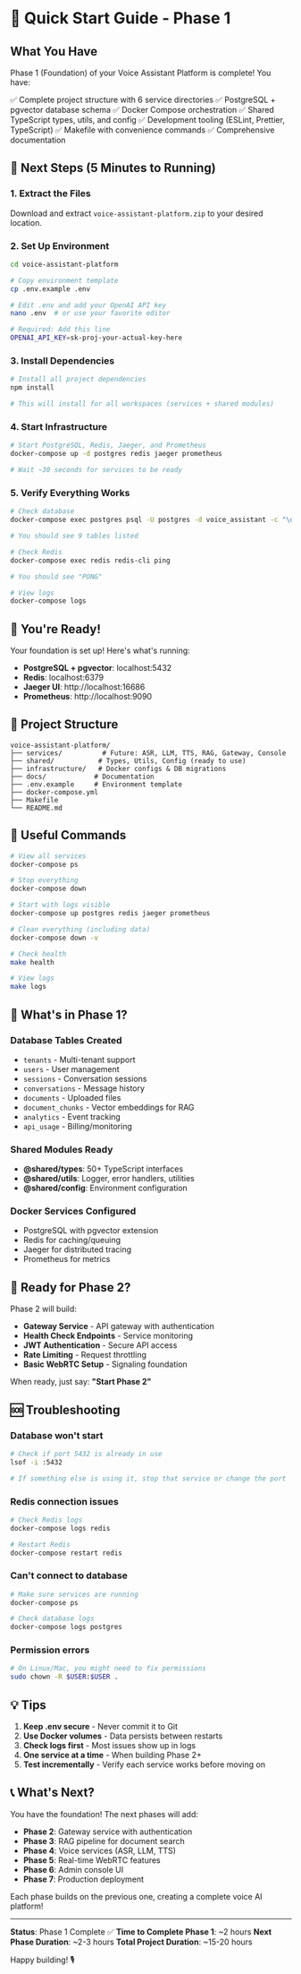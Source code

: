 # 🚀 Quick Start Guide - Phase 1

## What You Have

Phase 1 (Foundation) of your Voice Assistant Platform is complete! You have:

✅ Complete project structure with 6 service directories
✅ PostgreSQL + pgvector database schema
✅ Docker Compose orchestration
✅ Shared TypeScript types, utils, and config
✅ Development tooling (ESLint, Prettier, TypeScript)
✅ Makefile with convenience commands
✅ Comprehensive documentation

## 🎯 Next Steps (5 Minutes to Running)

### 1. Extract the Files

Download and extract `voice-assistant-platform.zip` to your desired location.

### 2. Set Up Environment

```bash
cd voice-assistant-platform

# Copy environment template
cp .env.example .env

# Edit .env and add your OpenAI API key
nano .env  # or use your favorite editor

# Required: Add this line
OPENAI_API_KEY=sk-proj-your-actual-key-here
```

### 3. Install Dependencies

```bash
# Install all project dependencies
npm install

# This will install for all workspaces (services + shared modules)
```

### 4. Start Infrastructure

```bash
# Start PostgreSQL, Redis, Jaeger, and Prometheus
docker-compose up -d postgres redis jaeger prometheus

# Wait ~30 seconds for services to be ready
```

### 5. Verify Everything Works

```bash
# Check database
docker-compose exec postgres psql -U postgres -d voice_assistant -c "\dt"

# You should see 9 tables listed

# Check Redis
docker-compose exec redis redis-cli ping

# You should see "PONG"

# View logs
docker-compose logs
```

## 🎉 You're Ready!

Your foundation is set up! Here's what's running:

- **PostgreSQL + pgvector**: localhost:5432
- **Redis**: localhost:6379
- **Jaeger UI**: http://localhost:16686
- **Prometheus**: http://localhost:9090

## 📂 Project Structure

```
voice-assistant-platform/
├── services/          # Future: ASR, LLM, TTS, RAG, Gateway, Console
├── shared/           # Types, Utils, Config (ready to use)
├── infrastructure/   # Docker configs & DB migrations
├── docs/            # Documentation
├── .env.example     # Environment template
├── docker-compose.yml
├── Makefile
└── README.md
```

## 🔧 Useful Commands

```bash
# View all services
docker-compose ps

# Stop everything
docker-compose down

# Start with logs visible
docker-compose up postgres redis jaeger prometheus

# Clean everything (including data)
docker-compose down -v

# Check health
make health

# View logs
make logs
```

## 📖 What's in Phase 1?

### Database Tables Created
- `tenants` - Multi-tenant support
- `users` - User management
- `sessions` - Conversation sessions
- `conversations` - Message history
- `documents` - Uploaded files
- `document_chunks` - Vector embeddings for RAG
- `analytics` - Event tracking
- `api_usage` - Billing/monitoring

### Shared Modules Ready
- **@shared/types**: 50+ TypeScript interfaces
- **@shared/utils**: Logger, error handlers, utilities
- **@shared/config**: Environment configuration

### Docker Services Configured
- PostgreSQL with pgvector extension
- Redis for caching/queuing
- Jaeger for distributed tracing
- Prometheus for metrics

## 🚀 Ready for Phase 2?

Phase 2 will build:
- **Gateway Service** - API gateway with authentication
- **Health Check Endpoints** - Service monitoring
- **JWT Authentication** - Secure API access
- **Rate Limiting** - Request throttling
- **Basic WebRTC Setup** - Signaling foundation

When ready, just say: **"Start Phase 2"**

## 🆘 Troubleshooting

### Database won't start
```bash
# Check if port 5432 is already in use
lsof -i :5432

# If something else is using it, stop that service or change the port
```

### Redis connection issues
```bash
# Check Redis logs
docker-compose logs redis

# Restart Redis
docker-compose restart redis
```

### Can't connect to database
```bash
# Make sure services are running
docker-compose ps

# Check database logs
docker-compose logs postgres
```

### Permission errors
```bash
# On Linux/Mac, you might need to fix permissions
sudo chown -R $USER:$USER .
```

## 💡 Tips

1. **Keep .env secure** - Never commit it to Git
2. **Use Docker volumes** - Data persists between restarts
3. **Check logs first** - Most issues show up in logs
4. **One service at a time** - When building Phase 2+
5. **Test incrementally** - Verify each service works before moving on

## 📞 What's Next?

You have the foundation! The next phases will add:

- **Phase 2**: Gateway service with authentication
- **Phase 3**: RAG pipeline for document search
- **Phase 4**: Voice services (ASR, LLM, TTS)
- **Phase 5**: Real-time WebRTC features
- **Phase 6**: Admin console UI
- **Phase 7**: Production deployment

Each phase builds on the previous one, creating a complete voice AI platform!

---

**Status**: Phase 1 Complete ✅
**Time to Complete Phase 1**: ~2 hours
**Next Phase Duration**: ~2-3 hours
**Total Project Duration**: ~15-20 hours

Happy building! 🎙️
